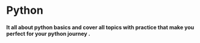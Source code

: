# Python
#### It all about python basics and cover all topics with practice that make you perfect for your python journey .
